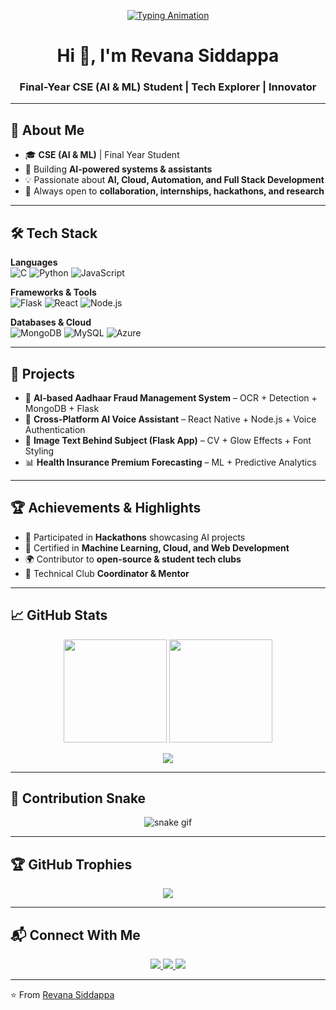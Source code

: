 <!-- Typing SVG -->
<p align="center">
  <a href="https://github.com/hadapadarevanasiddappa">
    <img src="https://readme-typing-svg.herokuapp.com?font=Fira+Code&weight=600&size=24&duration=4000&pause=1000&color=00C2FF&center=true&vCenter=true&width=600&lines=AI+Engineer+%7C+Web+Developer;Full+Stack+Learner+%7C+ML+Explorer;Cloud+%7C+Data+Science+%7C+Automation;Always+Learning+New+Technologies" alt="Typing Animation"/>
  </a>
</p>

<h1 align="center">Hi 👋, I'm Revana Siddappa</h1>
<h3 align="center">Final-Year CSE (AI & ML) Student | Tech Explorer | Innovator</h3>

---

## 🌟 About Me
- 🎓 **CSE (AI & ML)** | Final Year Student  
- 🤖 Building **AI-powered systems & assistants**  
- 💡 Passionate about **AI, Cloud, Automation, and Full Stack Development**  
- 🚀 Always open to **collaboration, internships, hackathons, and research**  

---

## 🛠️ Tech Stack
<p align="center">

**Languages**  
![C](https://img.shields.io/badge/C-00599C?style=for-the-badge&logo=c&logoColor=white) 
![Python](https://img.shields.io/badge/Python-3776AB?style=for-the-badge&logo=python&logoColor=white) 
![JavaScript](https://img.shields.io/badge/JavaScript-F7DF1E?style=for-the-badge&logo=javascript&logoColor=black)

**Frameworks & Tools**  
![Flask](https://img.shields.io/badge/Flask-000000?style=for-the-badge&logo=flask&logoColor=white) 
![React](https://img.shields.io/badge/React-20232A?style=for-the-badge&logo=react&logoColor=61DAFB) 
![Node.js](https://img.shields.io/badge/Node.js-339933?style=for-the-badge&logo=node.js&logoColor=white)  

**Databases & Cloud**  
![MongoDB](https://img.shields.io/badge/MongoDB-4EA94B?style=for-the-badge&logo=mongodb&logoColor=white) 
![MySQL](https://img.shields.io/badge/MySQL-005C84?style=for-the-badge&logo=mysql&logoColor=white) 
![Azure](https://img.shields.io/badge/Microsoft_Azure-0089D6?style=for-the-badge&logo=microsoft-azure&logoColor=white)

</p>

---

## 🚀 Projects
- 🔐 **AI-based Aadhaar Fraud Management System** – OCR + Detection + MongoDB + Flask  
- 🤖 **Cross-Platform AI Voice Assistant** – React Native + Node.js + Voice Authentication  
- 🎨 **Image Text Behind Subject (Flask App)** – CV + Glow Effects + Font Styling  
- 📊 **Health Insurance Premium Forecasting** – ML + Predictive Analytics  

---

## 🏆 Achievements & Highlights
- 🥇 Participated in **Hackathons** showcasing AI projects  
- 📜 Certified in **Machine Learning, Cloud, and Web Development**  
- 🌍 Contributor to **open-source & student tech clubs**  
- 💼 Technical Club **Coordinator & Mentor**  

---

## 📈 GitHub Stats
<p align="center">
  <img src="https://github-readme-stats.vercel.app/api?username=hadapadarevanasiddappa&show_icons=true&theme=radical" height="165"/>
  <img src="https://github-readme-streak-stats.herokuapp.com/?user=hadapadarevanasiddappa&theme=radical" height="165"/>
</p>

<p align="center">
  <img src="https://github-readme-activity-graph.vercel.app/graph?username=hadapadarevanasiddappa&theme=react-dark&hide_border=true"/>
</p>

---

## 🐍 Contribution Snake
<p align="center">
  <img src="https://github.com/hadapadarevanasiddappa/hadapadarevanasiddappa/blob/output/github-contribution-grid-snake.svg" alt="snake gif">
</p>

---

## 🏆 GitHub Trophies
<p align="center">
  <img src="https://github-profile-trophy.vercel.app/?username=hadapadarevanasiddappa&theme=radical&no-frame=true&margin-w=15&margin-h=15"/>
</p>

---

## 📬 Connect With Me
<p align="center">
  <a href="https://www.linkedin.com/in/hadapada-revanasiddappa1819/" target="_blank">
    <img src="https://img.shields.io/badge/LinkedIn-0077B5?style=for-the-badge&logo=linkedin&logoColor=white"/>
  </a>
  <a href="mailto:hadapadarevanasiddappa@gmail.com">
    <img src="https://img.shields.io/badge/Gmail-D14836?style=for-the-badge&logo=gmail&logoColor=white"/>
  </a>
  <a href="https://rsportfolio.azurewebsites.net/" target="_blank">
    <img src="https://img.shields.io/badge/Portfolio-FF5722?style=for-the-badge&logo=Google-chrome&logoColor=white"/>
  </a>
</p>

---

⭐️ From [Revana Siddappa](https://github.com/hadapadarevanasiddappa)
